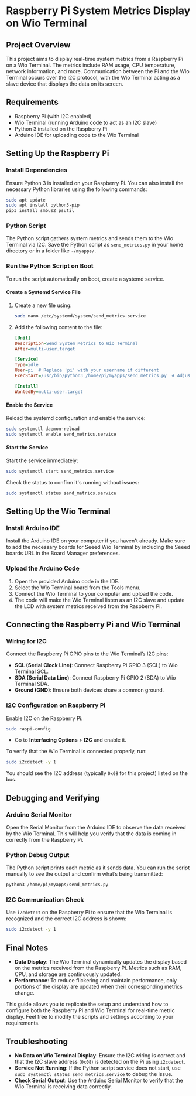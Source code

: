 
# Raspberry Pi System Metrics Display on Wio Terminal

## Project Overview

This project aims to display real-time system metrics from a Raspberry Pi on a Wio Terminal. The metrics include RAM usage, CPU temperature, network information, and more. Communication between the Pi and the Wio Terminal occurs over the I2C protocol, with the Wio Terminal acting as a slave device that displays the data on its screen.

## Requirements

- Raspberry Pi (with I2C enabled)
- Wio Terminal (running Arduino code to act as an I2C slave)
- Python 3 installed on the Raspberry Pi
- Arduino IDE for uploading code to the Wio Terminal

## Setting Up the Raspberry Pi

### Install Dependencies

Ensure Python 3 is installed on your Raspberry Pi. You can also install the necessary Python libraries using the following commands:

```sh
sudo apt update
sudo apt install python3-pip
pip3 install smbus2 psutil
```

### Python Script

The Python script gathers system metrics and sends them to the Wio Terminal via I2C. Save the Python script as `send_metrics.py` in your home directory or in a folder like `~/myapps/`.

### Run the Python Script on Boot

To run the script automatically on boot, create a systemd service.

#### Create a Systemd Service File

1. Create a new file using:

    ```sh
    sudo nano /etc/systemd/system/send_metrics.service
    ```

2. Add the following content to the file:

    ```ini
    [Unit]
    Description=Send System Metrics to Wio Terminal
    After=multi-user.target

    [Service]
    Type=idle
    User=pi  # Replace 'pi' with your username if different
    ExecStart=/usr/bin/python3 /home/pi/myapps/send_metrics.py  # Adjust path if needed

    [Install]
    WantedBy=multi-user.target
    ```

#### Enable the Service

Reload the systemd configuration and enable the service:

```sh
sudo systemctl daemon-reload
sudo systemctl enable send_metrics.service
```

#### Start the Service

Start the service immediately:

```sh
sudo systemctl start send_metrics.service
```

Check the status to confirm it's running without issues:

```sh
sudo systemctl status send_metrics.service
```

## Setting Up the Wio Terminal

### Install Arduino IDE

Install the Arduino IDE on your computer if you haven't already. Make sure to add the necessary boards for Seeed Wio Terminal by including the Seeed boards URL in the Board Manager preferences.

### Upload the Arduino Code

1. Open the provided Arduino code in the IDE.
2. Select the Wio Terminal board from the Tools menu.
3. Connect the Wio Terminal to your computer and upload the code.
4. The code will make the Wio Terminal listen as an I2C slave and update the LCD with system metrics received from the Raspberry Pi.

## Connecting the Raspberry Pi and Wio Terminal

### Wiring for I2C

Connect the Raspberry Pi GPIO pins to the Wio Terminal’s I2C pins:

- **SCL (Serial Clock Line)**: Connect Raspberry Pi GPIO 3 (SCL) to Wio Terminal SCL.
- **SDA (Serial Data Line)**: Connect Raspberry Pi GPIO 2 (SDA) to Wio Terminal SDA.
- **Ground (GND)**: Ensure both devices share a common ground.

### I2C Configuration on Raspberry Pi

Enable I2C on the Raspberry Pi:

```sh
sudo raspi-config
```

- Go to **Interfacing Options** > **I2C** and enable it.

To verify that the Wio Terminal is connected properly, run:

```sh
sudo i2cdetect -y 1
```

You should see the I2C address (typically `0x08` for this project) listed on the bus.

## Debugging and Verifying

### Arduino Serial Monitor

Open the Serial Monitor from the Arduino IDE to observe the data received by the Wio Terminal. This will help you verify that the data is coming in correctly from the Raspberry Pi.

### Python Debug Output

The Python script prints each metric as it sends data. You can run the script manually to see the output and confirm what’s being transmitted:

```sh
python3 /home/pi/myapps/send_metrics.py
```

### I2C Communication Check

Use `i2cdetect` on the Raspberry Pi to ensure that the Wio Terminal is recognized and the correct I2C address is shown:

```sh
sudo i2cdetect -y 1
```

## Final Notes

- **Data Display**: The Wio Terminal dynamically updates the display based on the metrics received from the Raspberry Pi. Metrics such as RAM, CPU, and storage are continuously updated.
- **Performance**: To reduce flickering and maintain performance, only portions of the display are updated when their corresponding metrics change.

This guide allows you to replicate the setup and understand how to configure both the Raspberry Pi and Wio Terminal for real-time metric display. Feel free to modify the scripts and settings according to your requirements.

## Troubleshooting

- **No Data on Wio Terminal Display**: Ensure the I2C wiring is correct and that the I2C slave address (`0x08`) is detected on the Pi using `i2cdetect`.
- **Service Not Running**: If the Python script service does not start, use `sudo systemctl status send_metrics.service` to debug the issue.
- **Check Serial Output**: Use the Arduino Serial Monitor to verify that the Wio Terminal is receiving data correctly.
